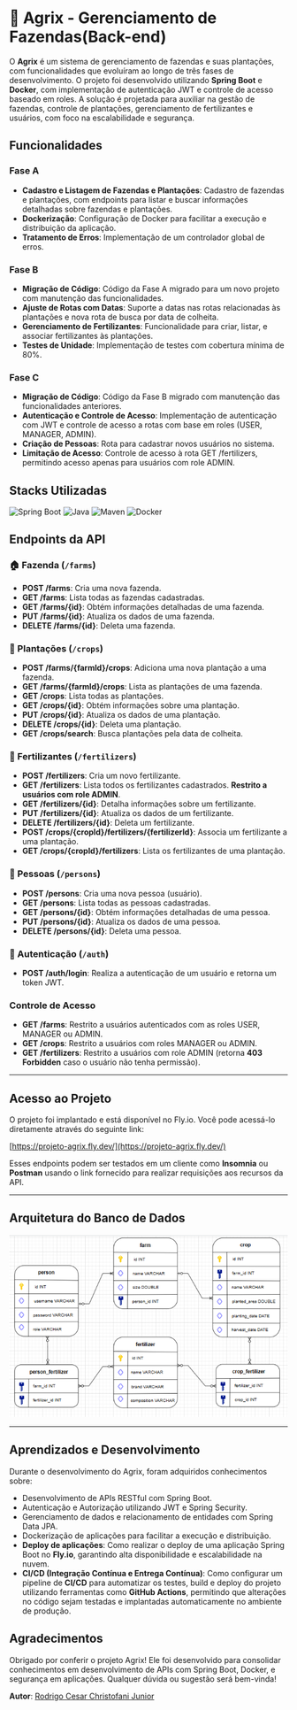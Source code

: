 # 🌱 Agrix - Gerenciamento de Fazendas(Back-end)

O **Agrix** é um sistema de gerenciamento de fazendas e suas plantações, com funcionalidades que evoluíram ao longo de três fases de desenvolvimento. O projeto foi desenvolvido utilizando **Spring Boot** e **Docker**, com implementação de autenticação JWT e controle de acesso baseado em roles. A solução é projetada para auxiliar na gestão de fazendas, controle de plantações, gerenciamento de fertilizantes e usuários, com foco na escalabilidade e segurança.

## Funcionalidades

### Fase A
- **Cadastro e Listagem de Fazendas e Plantações**: Cadastro de fazendas e plantações, com endpoints para listar e buscar informações detalhadas sobre fazendas e plantações.
- **Dockerização**: Configuração de Docker para facilitar a execução e distribuição da aplicação.
- **Tratamento de Erros**: Implementação de um controlador global de erros.

### Fase B
- **Migração de Código**: Código da Fase A migrado para um novo projeto com manutenção das funcionalidades.
- **Ajuste de Rotas com Datas**: Suporte a datas nas rotas relacionadas às plantações e nova rota de busca por data de colheita.
- **Gerenciamento de Fertilizantes**: Funcionalidade para criar, listar, e associar fertilizantes às plantações.
- **Testes de Unidade**: Implementação de testes com cobertura mínima de 80%.

### Fase C
- **Migração de Código**: Código da Fase B migrado com manutenção das funcionalidades anteriores.
- **Autenticação e Controle de Acesso**: Implementação de autenticação com JWT e controle de acesso a rotas com base em roles (USER, MANAGER, ADMIN).
- **Criação de Pessoas**: Rota para cadastrar novos usuários no sistema.
- **Limitação de Acesso**: Controle de acesso à rota GET /fertilizers, permitindo acesso apenas para usuários com role ADMIN.

## Stacks Utilizadas
![Spring Boot](https://img.shields.io/badge/Spring%20Boot-6DB33F?style=for-the-badge&logo=spring&logoColor=white)
![Java](https://img.shields.io/badge/Java-007396?style=for-the-badge&logo=java&logoColor=white)
![Maven](https://img.shields.io/badge/Maven-C71A36?style=for-the-badge&logo=apache-maven&logoColor=white)
![Docker](https://img.shields.io/badge/Docker-2496ED?style=for-the-badge&logo=docker&logoColor=white)

## Endpoints da API

### **🏠 Fazenda (`/farms`)**

- **POST /farms**: Cria uma nova fazenda.
- **GET /farms**: Lista todas as fazendas cadastradas.
- **GET /farms/{id}**: Obtém informações detalhadas de uma fazenda.
- **PUT /farms/{id}**: Atualiza os dados de uma fazenda.
- **DELETE /farms/{id}**: Deleta uma fazenda.

### **🌱 Plantações (`/crops`)**

- **POST /farms/{farmId}/crops**: Adiciona uma nova plantação a uma fazenda.
- **GET /farms/{farmId}/crops**: Lista as plantações de uma fazenda.
- **GET /crops**: Lista todas as plantações.
- **GET /crops/{id}**: Obtém informações sobre uma plantação.
- **PUT /crops/{id}**: Atualiza os dados de uma plantação.
- **DELETE /crops/{id}**: Deleta uma plantação.
- **GET /crops/search**: Busca plantações pela data de colheita.

### **💩 Fertilizantes (`/fertilizers`)**

- **POST /fertilizers**: Cria um novo fertilizante.
- **GET /fertilizers**: Lista todos os fertilizantes cadastrados. **Restrito a usuários com role ADMIN**.
- **GET /fertilizers/{id}**: Detalha informações sobre um fertilizante.
- **PUT /fertilizers/{id}**: Atualiza os dados de um fertilizante.
- **DELETE /fertilizers/{id}**: Deleta um fertilizante.
- **POST /crops/{cropId}/fertilizers/{fertilizerId}**: Associa um fertilizante a uma plantação.
- **GET /crops/{cropId}/fertilizers**: Lista os fertilizantes de uma plantação.

### **👤 Pessoas (`/persons`)**

- **POST /persons**: Cria uma nova pessoa (usuário).
- **GET /persons**: Lista todas as pessoas cadastradas.
- **GET /persons/{id}**: Obtém informações detalhadas de uma pessoa.
- **PUT /persons/{id}**: Atualiza os dados de uma pessoa.
- **DELETE /persons/{id}**: Deleta uma pessoa.

### **🔑 Autenticação (`/auth`)**

- **POST /auth/login**: Realiza a autenticação de um usuário e retorna um token JWT.

### **Controle de Acesso**
- **GET /farms**: Restrito a usuários autenticados com as roles USER, MANAGER ou ADMIN.
- **GET /crops**: Restrito a usuários com roles MANAGER ou ADMIN.
- **GET /fertilizers**: Restrito a usuários com role ADMIN (retorna **403 Forbidden** caso o usuário não tenha permissão).

---

## Acesso ao Projeto

O projeto foi implantado e está disponível no Fly.io. Você pode acessá-lo diretamente através do seguinte link:

[https://projeto-agrix.fly.dev/](https://projeto-agrix.fly.dev/)

Esses endpoints podem ser testados em um cliente como **Insomnia** ou **Postman** usando o link fornecido para realizar requisições aos recursos da API.

---

## Arquitetura do Banco de Dados

  <img src="/tabela-de-relacionamento-de-entidades.png" alt="Diagrama de Relacionamento de Entidades do Banco de Dados" />

---


## Aprendizados e Desenvolvimento

Durante o desenvolvimento do Agrix, foram adquiridos conhecimentos sobre:

- Desenvolvimento de APIs RESTful com Spring Boot.
- Autenticação e Autorização utilizando JWT e Spring Security.
- Gerenciamento de dados e relacionamento de entidades com Spring Data JPA.
- Dockerização de aplicações para facilitar a execução e distribuição.
- **Deploy de aplicações**: Como realizar o deploy de uma aplicação Spring Boot no **Fly.io**, garantindo alta disponibilidade e escalabilidade na nuvem.
- **CI/CD (Integração Contínua e Entrega Contínua)**: Como configurar um pipeline de **CI/CD** para automatizar os testes, build e deploy do projeto utilizando ferramentas como **GitHub Actions**, permitindo que alterações no código sejam testadas e implantadas automaticamente no ambiente de produção.

## Agradecimentos

Obrigado por conferir o projeto Agrix! Ele foi desenvolvido para consolidar conhecimentos em desenvolvimento de APIs com Spring Boot, Docker, e segurança em aplicações. Qualquer dúvida ou sugestão será bem-vinda!

**Autor**: [Rodrigo Cesar Christofani Junior](https://github.com/Christofani)

